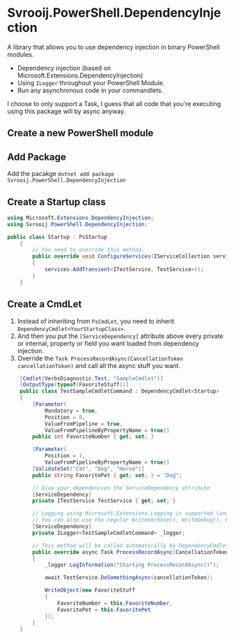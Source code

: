 # Svrooij.PowerShell.DependencyInjection

A library that allows you to use dependency injection in binary PowerShell modules.

- Dependency injection (based on Microsoft.Extensions.DependencyInjection)
- Using `ILogger` throughout your PowerShell Module.
- Run any asynchronous code in your commandlets.

I choose to only support a Task, I guess that all code that you're executing using this package will by async anyway.

## Create a new PowerShell module

<!-- TODO: Needs sample -->

## Add Package

Add the pacakge `dotnet add package Svrooij.PowerShell.DependencyInjection`

## Create a Startup class

```csharp
using Microsoft.Extensions.DependencyInjection;
using Svrooij.PowerShell.DependencyInjection;

public class Startup : PsStartup
    {
        // You need to override this method.
        public override void ConfigureServices(IServiceCollection services)
        {
            services.AddTransient<ITestService, TestService>();
        }
    }
```

## Create a CmdLet

1. Instead of inheriting from `PsCmdLet`, you need to inherit `DependencyCmdlet<YourStartupClass>`.
2. And then you put the `[ServiceDependency]` attribute above every private or internal, property or field you want loaded from dependency injection.
3. Override the `Task ProcessRecordAsync(CancellationToken cancellationToken)` and call all the async stuff you want.

```csharp
    [Cmdlet(VerbsDiagnostic.Test, "SampleCmdlet")]
    [OutputType(typeof(FavoriteStuff))]
    public class TestSampleCmdletCommand : DependencyCmdlet<Startup>
    {
        [Parameter(
            Mandatory = true,
            Position = 0,
            ValueFromPipeline = true,
            ValueFromPipelineByPropertyName = true)]
        public int FavoriteNumber { get; set; }

        [Parameter(
            Position = 1,
            ValueFromPipelineByPropertyName = true)]
        [ValidateSet("Cat", "Dog", "Horse")]
        public string FavoritePet { get; set; } = "Dog";

        // Give your dependencies the ServiceDependency attribute
        [ServiceDependency]
        private ITestService TestService { get; set; }

        // Logging using Microsoft.Extensions.Logging is supported (and configured automatically)
        // You can alse use the regular WriteVerbose(), WriteDebug(), WriteInformation(), WriteWarning() and WriteError() methods
        [ServiceDependency]
        private ILogger<TestSampleCmdletCommand> _logger;

        // This method will be called automatically by DependencyCmdlet which is called by ProcessRecord()
        public override async Task ProcessRecordAsync(CancellationToken cancellationToken)
        {
            _logger.LogInformation("Starting ProcessRecordAsync()");

            await TestService.DoSomethingAsync(cancellationToken);

            WriteObject(new FavoriteStuff
            {
                FavoriteNumber = this.FavoriteNumber,
                FavoritePet = this.FavoritePet
            });
        }
    }
```